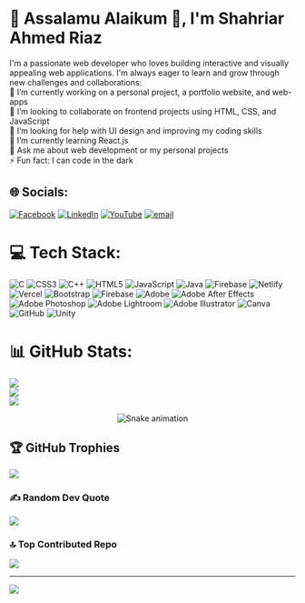 # 💫 Assalamu Alaikum 👋, I'm Shahriar Ahmed Riaz
I'm a passionate web developer who loves building interactive and visually appealing web applications. I'm always eager to learn and grow through new challenges and collaborations:<br>🔭 I’m currently working on a personal project, a portfolio website, and web-apps<br>👯 I’m looking to collaborate on frontend projects using HTML, CSS, and JavaScript<br>🤝 I’m looking for help with UI design and improving my coding skills<br>🌱 I’m currently learning React.js<br>💬 Ask me about web development or my personal projects<br>⚡ Fun fact: I can code in the dark


## 🌐 Socials:
[![Facebook](https://img.shields.io/badge/Facebook-%231877F2.svg?logo=Facebook&logoColor=white)](https://facebook.com/https://www.facebook.com/shahriarahmedriaz23) [![LinkedIn](https://img.shields.io/badge/LinkedIn-%230077B5.svg?logo=linkedin&logoColor=white)](https://linkedin.com/in/https://www.linkedin.com/in/shahriarahmedriaz/) [![YouTube](https://img.shields.io/badge/YouTube-%23FF0000.svg?logo=YouTube&logoColor=white)](https://youtube.com/@https://www.youtube.com/@intrackstudio8091) [![email](https://img.shields.io/badge/Email-D14836?logo=gmail&logoColor=white)](mailto:shahriarahmedriaz04@gmail.com) 

# 💻 Tech Stack:
![C](https://img.shields.io/badge/c-%2300599C.svg?style=flat&logo=c&logoColor=white) ![CSS3](https://img.shields.io/badge/css3-%231572B6.svg?style=flat&logo=css3&logoColor=white) ![C++](https://img.shields.io/badge/c++-%2300599C.svg?style=flat&logo=c%2B%2B&logoColor=white) ![HTML5](https://img.shields.io/badge/html5-%23E34F26.svg?style=flat&logo=html5&logoColor=white) ![JavaScript](https://img.shields.io/badge/javascript-%23323330.svg?style=flat&logo=javascript&logoColor=%23F7DF1E) ![Java](https://img.shields.io/badge/java-%23ED8B00.svg?style=flat&logo=openjdk&logoColor=white) ![Firebase](https://img.shields.io/badge/firebase-%23039BE5.svg?style=flat&logo=firebase) ![Netlify](https://img.shields.io/badge/netlify-%23000000.svg?style=flat&logo=netlify&logoColor=#00C7B7) ![Vercel](https://img.shields.io/badge/vercel-%23000000.svg?style=flat&logo=vercel&logoColor=white) ![Bootstrap](https://img.shields.io/badge/bootstrap-%238511FA.svg?style=flat&logo=bootstrap&logoColor=white) ![Firebase](https://img.shields.io/badge/firebase-a08021?style=flat&logo=firebase&logoColor=ffcd34) ![Adobe](https://img.shields.io/badge/adobe-%23FF0000.svg?style=flat&logo=adobe&logoColor=white) ![Adobe After Effects](https://img.shields.io/badge/Adobe%20After%20Effects-9999FF.svg?style=flat&logo=Adobe%20After%20Effects&logoColor=white) ![Adobe Photoshop](https://img.shields.io/badge/adobe%20photoshop-%2331A8FF.svg?style=flat&logo=adobe%20photoshop&logoColor=white) ![Adobe Lightroom](https://img.shields.io/badge/Adobe%20Lightroom-31A8FF.svg?style=flat&logo=Adobe%20Lightroom&logoColor=white) ![Adobe Illustrator](https://img.shields.io/badge/adobe%20illustrator-%23FF9A00.svg?style=flat&logo=adobe%20illustrator&logoColor=white) ![Canva](https://img.shields.io/badge/Canva-%2300C4CC.svg?style=flat&logo=Canva&logoColor=white) ![GitHub](https://img.shields.io/badge/github-%23121011.svg?style=flat&logo=github&logoColor=white) ![Unity](https://img.shields.io/badge/unity-%23000000.svg?style=flat&logo=unity&logoColor=white)
# 📊 GitHub Stats:
![](https://github-readme-stats.vercel.app/api?username=ahmed-shahriar04&theme=prussian&hide_border=false&include_all_commits=true&count_private=true)<br/>
![](https://nirzak-streak-stats.vercel.app/?user=ahmed-shahriar04&theme=prussian&hide_border=false)<br/>
![](https://github-readme-stats.vercel.app/api/top-langs/?username=ahmed-shahriar04&theme=prussian&hide_border=false&include_all_commits=true&count_private=true&layout=compact)

<div align="center">
  <img src="https://profile-readme-generator.com/assets/snake.svg" alt="Snake animation" />
</div>

## 🏆 GitHub Trophies
![](https://github-profile-trophy.vercel.app/?username=ahmed-shahriar04&theme=radical&no-frame=false&no-bg=false&margin-w=4)

### ✍️ Random Dev Quote
![](https://quotes-github-readme.vercel.app/api?type=horizontal&theme=radical)

### 🔝 Top Contributed Repo
![](https://github-contributor-stats.vercel.app/api?username=ahmed-shahriar04&limit=5&theme=prussian&combine_all_yearly_contributions=true)

---
[![](https://visitcount.itsvg.in/api?id=ahmed-shahriar04&icon=4&color=0)](https://visitcount.itsvg.in)

<!-- Proudly created with GPRM ( https://gprm.itsvg.in ) -->
